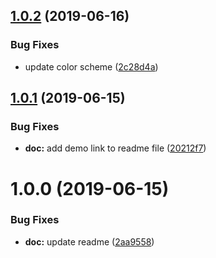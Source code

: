 ## [1.0.2](https://github.com/treeskar/rxjs-demo/compare/v1.0.1...v1.0.2) (2019-06-16)


### Bug Fixes

* update color scheme ([2c28d4a](https://github.com/treeskar/rxjs-demo/commit/2c28d4a))

## [1.0.1](https://github.com/treeskar/rxjs-demo/compare/v1.0.0...v1.0.1) (2019-06-15)


### Bug Fixes

* **doc:** add demo link to readme file ([20212f7](https://github.com/treeskar/rxjs-demo/commit/20212f7))

# 1.0.0 (2019-06-15)


### Bug Fixes

* **doc:** update readme ([2aa9558](https://github.com/treeskar/rxjs-demo/commit/2aa9558))
